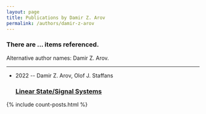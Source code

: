 ```yaml
---
layout: page
title: Publications by Damir Z. Arov
permalink: /authors/damir-z-arov
---
```


<h3 id="number-posts">There are ... items referenced.</h3>
<p id='info-authors'>Alternative author names: Damir Z. Arov.</p>
<hr />
<ul class="post-list">
<li><span class='post-meta'>2022 -- Damir Z. Arov, Olof J. Staffans</span><h3><a class='post-link' href="{{ site.baseurl }}/linear-state-signal-systems">Linear State/Signal Systems</a></h3></li>

</ul>
{% include count-posts.html %}
